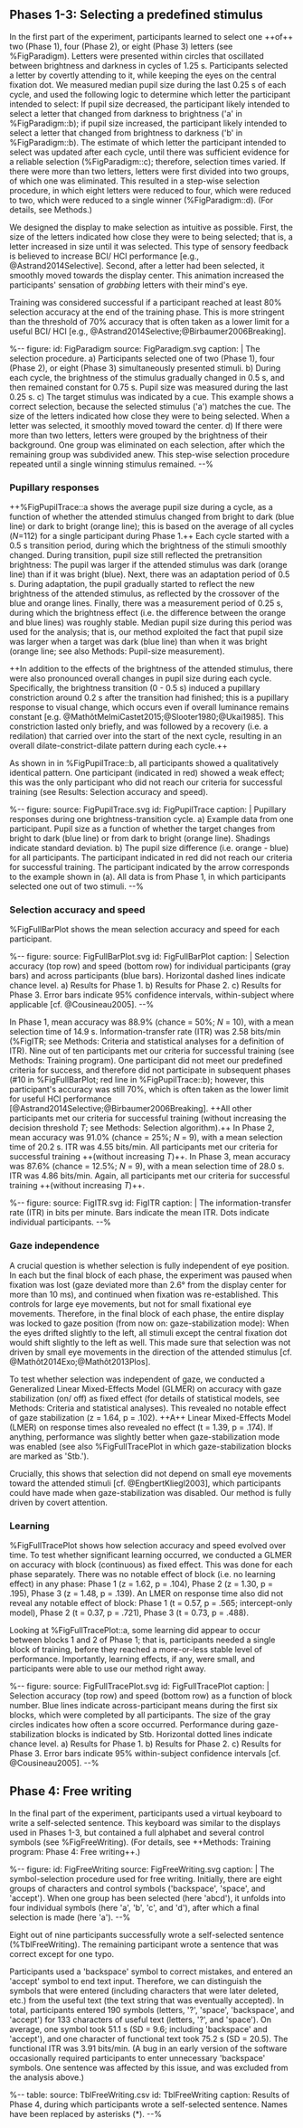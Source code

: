 ## Phases 1-3: Selecting a predefined stimulus

In the first part of the experiment, participants learned to select one ++of++ two (Phase 1), four (Phase 2), or eight (Phase 3) letters (see %FigParadigm). Letters were presented within circles that oscillated between brightness and darkness in cycles of 1.25 s. Participants selected a letter by covertly attending to it, while keeping the eyes on the central fixation dot. We measured median pupil size during the last 0.25 s of each cycle, and used the following logic to determine which letter the participant intended to select: If pupil size decreased, the participant likely intended to select a letter that changed from darkness to brightness ('a' in %FigParadigm::b); if pupil size increased, the participant likely intended to select a letter that changed from brightness to darkness ('b' in %FigParadigm::b). The estimate of which letter the participant intended to select was updated after each cycle, until there was sufficient evidence for a reliable selection (%FigParadigm::c); therefore, selection times varied. If there were more than two letters, letters were first divided into two groups, of which one was eliminated. This resulted in a step-wise selection procedure, in which eight letters were reduced to four, which were reduced to two, which were reduced to a single winner (%FigParadigm::d). (For details, see Methods.)

We designed the display to make selection as intuitive as possible. First, the size of the letters indicated how close they were to being selected; that is, a letter increased in size until it was selected. This type of sensory feedback is believed to increase BCI/ HCI performance [e.g., @Astrand2014Selective]. Second, after a letter had been selected, it smoothly moved towards the display center. This animation increased the participants' sensation of *grabbing* letters with their mind's eye.

Training was considered successful if a participant reached at least 80% selection accuracy at the end of the training phase. This is more stringent than the threshold of 70% accuracy that is often taken as a lower limit for a useful BCI/ HCI [e.g., @Astrand2014Selective;@Birbaumer2006Breaking].

%--
figure:
 id: FigParadigm
 source: FigParadigm.svg
 caption: |
  The selection procedure. a) Participants selected one of two (Phase 1), four (Phase 2), or eight (Phase 3) simultaneously presented stimuli. b) During each cycle, the brightness of the stimulus gradually changed in 0.5 s, and then remained constant for 0.75 s. Pupil size was measured during the last 0.25 s.
  c) The target stimulus was indicated by a cue. This example shows a correct selection, because the selected stimulus ('a') matches the cue. The size of the letters indicated how close they were to being selected. When a letter was selected, it smoothly moved toward the center. d) If there were more than two letters, letters were grouped by the brightness of their background. One group was eliminated on each selection, after which the remaining group was subdivided anew. This step-wise selection procedure repeated until a single winning stimulus remained.
--%

### Pupillary responses

++%FigPupilTrace::a shows the average pupil size during a cycle, as a function of whether the attended stimulus changed from bright to dark (blue line) or dark to bright (orange line); this is based on the average of all cycles (*N*=112) for a single participant during Phase 1.++ Each cycle started with a 0.5 s transition period, during which the brightness of the stimuli smoothly changed. During transition, pupil size still reflected the pretransition brightness: The pupil was larger if the attended stimulus was dark (orange line) than if it was bright (blue). Next, there was an adaptation period of 0.5 s. During adaptation, the pupil gradually started to reflect the new brightness of the attended stimulus, as reflected by the crossover of the blue and orange lines. Finally, there was a measurement period of 0.25 s, during which the brightness effect (i.e. the difference between the orange and blue lines) was roughly stable. Median pupil size during this period was used for the analysis; that is, our method exploited the fact that pupil size was larger when a target was dark (blue line) than when it was bright (orange line; see also Methods: Pupil-size measurement).

++In addition to the effects of the brightness of the attended stimulus, there were also pronounced overall changes in pupil size during each cycle. Specifically, the brightness transition (0 - 0.5 s) induced a pupillary constriction around 0.2 s after the transition had finished; this is a pupillary response to visual change, which occurs even if overall luminance remains constant [e.g. @MathôtMelmiCastet2015;@Slooter1980;@Ukai1985]. This constriction lasted only briefly, and was followed by a recovery (i.e. a redilation) that carried over into the start of the next cycle, resulting in an overall dilate-constrict-dilate pattern during each cycle.++

As shown in in %FigPupilTrace::b, all participants showed a qualitatively identical pattern. One participant (indicated in red) showed a weak effect; this was the only participant who did not reach our criteria for successful training (see Results: Selection accuracy and speed).

%--
figure:
 source: FigPupilTrace.svg
 id: FigPupilTrace
 caption: |
  Pupillary responses during one brightness-transition cycle. a) Example data from one participant. Pupil size as a function of whether the target changes from bright to dark (blue line) or from dark to bright (orange line). Shadings indicate standard deviation. b) The pupil size difference (i.e. orange - blue) for all participants. The participant indicated in red did not reach our criteria for successful training. The participant indicated by the arrow corresponds to the example shown in (a). All data is from Phase 1, in which participants selected one out of two stimuli.
--%

### Selection accuracy and speed

%FigFullBarPlot shows the mean selection accuracy and speed for each participant.

%--
figure:
 source: FigFullBarPlot.svg
 id: FigFullBarPlot
 caption: |
  Selection accuracy (top row) and speed (bottom row) for individual participants (gray bars) and across participants (blue bars). Horizontal dashed lines indicate chance level. a) Results for Phase 1. b) Results for Phase 2. c) Results for Phase 3. Error bars indicate 95% confidence intervals, within-subject where applicable [cf. @Cousineau2005].
--%

In Phase 1, mean accuracy was 88.9% (chance = 50%; *N* = 10), with a mean selection time of 14.9 s. Information-transfer rate (ITR) was 2.58 bits/min (%FigITR; see Methods: Criteria and statistical analyses for a definition of ITR). Nine out of ten participants met our criteria for successful training (see Methods: Training program). One participant did not meet our predefined criteria for success, and therefore did not participate in subsequent phases (#10 in %FigFullBarPlot; red line in %FigPupilTrace::b); however, this participant's accuracy was still 70%, which is often taken as the lower limit for useful HCI performance [@Astrand2014Selective;@Birbaumer2006Breaking]. ++All other participants met our criteria for successful training (without increasing the decision threshold *T*; see Methods: Selection algorithm).++ In Phase 2, mean accuracy was 91.0% (chance = 25%; *N* = 9), with a mean selection time of 20.2 s. ITR was 4.55 bits/min. All participants met our criteria for successful training ++(without increasing *T*)++. In Phase 3, mean accuracy was 87.6% (chance = 12.5%; *N* = 9), with a mean selection time of 28.0 s. ITR was 4.86 bits/min. Again, all participants met our criteria for successful training ++(without increasing *T*)++.

%--
figure:
 source: FigITR.svg
 id: FigITR
 caption: |
  The information-transfer rate (ITR) in bits per minute. Bars indicate the mean ITR. Dots indicate individual participants.
--%

### Gaze independence

A crucial question is whether selection is fully independent of eye position. In each but the final block of each phase, the experiment was paused when fixation was lost (gaze deviated more than 2.6° from the display center for more than 10 ms), and continued when fixation was re-established. This controls for large eye movements, but not for small fixational eye movements. Therefore, in the final block of each phase, the entire display was locked to gaze position (from now on: gaze-stabilization mode): When the eyes drifted slightly to the left, all stimuli except the central fixation dot would shift slightly to the left as well. This made sure that selection was not driven by small eye movements in the direction of the attended stimulus [cf. @Mathôt2014Exo;@Mathôt2013Plos].

To test whether selection was independent of gaze, we conducted a Generalized Linear Mixed-Effects Model (GLMER) on accuracy with gaze stabilization (on/ off) as fixed effect (for details of statistical models, see Methods: Criteria and statistical analyses). This revealed no notable effect of gaze stabilization (z = 1.64, p = .102). ++A++ Linear Mixed-Effects Model (LMER) on response times also revealed no effect (t = 1.39, p = .174). If anything, performance was slightly better when gaze-stabilization mode was enabled (see also %FigFullTracePlot in which gaze-stabilization blocks are marked as 'Stb.').

Crucially, this shows that selection did not depend on small eye movements toward the attended stimuli [cf. @EngbertKliegl2003], which participants could have made when gaze-stabilization was disabled. Our method is fully driven by covert attention.

### Learning

%FigFullTracePlot shows how selection accuracy and speed evolved over time. To test whether significant learning occurred, we conducted a GLMER on accuracy with block (continuous) as fixed effect. This was done for each phase separately. There was no notable effect of block (i.e. no learning effect) in any phase: Phase 1 (z = 1.62, p = .104), Phase 2 (z = 1.30, p = .195), Phase 3 (z = 1.48, p = .139). An LMER on response time also did not reveal any notable effect of block: Phase 1 (t = 0.57, p = .565; intercept-only model), Phase 2 (t = 0.37, p = .721), Phase 3 (t = 0.73, p = .488).

Looking at %FigFullTracePlot::a, some learning did appear to occur between blocks 1 and 2 of Phase 1; that is, participants needed a single block of training, before they reached a more-or-less stable level of performance. Importantly, learning effects, if any, were small, and participants were able to use our method right away.

%--
figure:
 source: FigFullTracePlot.svg
 id: FigFullTracePlot
 caption: |
  Selection accuracy (top row) and speed (bottom row) as a function of block number. Blue lines indicate across-participant means during the first six blocks, which were completed by all participants. The size of the gray circles indicates how often a score occurred. Performance during gaze-stabilization blocks is indicated by Stb. Horizontal dotted lines indicate chance level. a) Results for Phase 1. b) Results for Phase 2. c) Results for Phase 3. Error bars indicate 95% within-subject confidence intervals [cf. @Cousineau2005].
--%

## Phase 4: Free writing

In the final part of the experiment, participants used a virtual keyboard to write a self-selected sentence. This keyboard was similar to the displays used in Phases 1-3, but contained a full alphabet and several control symbols (see %FigFreeWriting). (For details, see ++Methods: Training program: Phase 4: Free writing++.)

%--
figure:
 id: FigFreeWriting
 source: FigFreeWriting.svg
 caption: |
  The symbol-selection procedure used for free writing. Initially, there are eight groups of characters and control symbols ('backspace', 'space', and 'accept'). When one group has been selected (here 'abcd'), it unfolds into four individual symbols (here 'a', 'b', 'c', and 'd'), after which a final selection is made (here 'a').
--%

Eight out of nine participants successfully wrote a self-selected sentence (%TblFreeWriting). The remaining participant wrote a sentence that was correct except for one typo.

Participants used a 'backspace' symbol to correct mistakes, and entered an 'accept' symbol to end text input. Therefore, we can distinguish the symbols that were entered (including characters that were later deleted, etc.) from the useful text (the text string that was eventually accepted). In total, participants entered 190 symbols (letters, '?', 'space', 'backspace', and 'accept') for 133 characters of useful text (letters, '?', and 'space'). On average, one symbol took 51.1 s (SD = 9.6; including 'backspace' and 'accept'), and one character of functional text took 75.2 s (SD = 20.5). The functional ITR was 3.91 bits/min. (A bug in an early version of the software occasionally required participants to enter unnecessary 'backspace' symbols. One sentence was affected by this issue, and was excluded from the analysis above.)

%--
table:
 source: TblFreeWriting.csv
 id: TblFreeWriting
 caption: Results of Phase 4, during which participants wrote a self-selected sentence. Names have been replaced by asterisks (*).
--%
